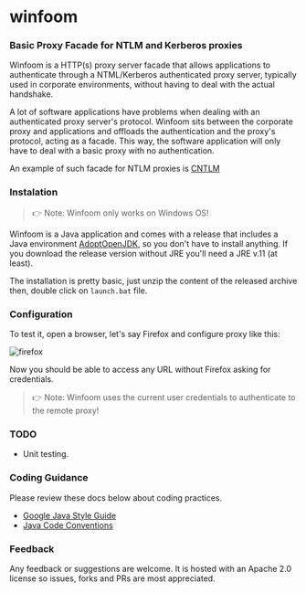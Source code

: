 # winfoom
### Basic Proxy Facade for NTLM and Kerberos proxies

Winfoom is a HTTP(s) proxy server facade that allows applications to authenticate through a NTML/Kerberos authenticated proxy server, typically used in corporate environments, 
without having to deal with the actual handshake.

A lot of software applications have problems when dealing with an authenticated proxy server's protocol. Winfoom sits between the corporate proxy and applications and offloads the authentication and the proxy's protocol, acting as a facade. This way, the software application will only have to deal with a basic proxy with no authentication.

An example of such facade for NTLM proxies is [CNTLM](http://cntlm.sourceforge.net/)

### Instalation

> 👉 Note: Winfoom only works on Windows OS!

Winfoom is a Java application and comes with a release that includes a Java environment [AdoptOpenJDK](https://github.com/AdoptOpenJDK/openjdk11-binaries/releases/download/jdk-11.0.5%2B10/OpenJDK11U-jdk_x64_windows_hotspot_11.0.5_10.msi),
so you don't have to install anything. If you download the release version without JRE you'll need a JRE v.11 (at least).

The installation is pretty basic, just unzip the content of the released archive then, double click on `launch.bat` file.

### Configuration

To test it, open a browser, let's say Firefox and configure proxy like this:

![firefox](https://drive.google.com/file/d/1T18McN2oy4NPrIMtwS9CHlsYXz4KJi7T/view?usp=sharing)

Now you should be able to access any URL without Firefox asking for credentials.

> 👉 Note: Winfoom uses the current user credentials to authenticate to the remote proxy!

### TODO

   - Unit testing.
   
### Coding Guidance

Please review these docs below about coding practices.

* [Google Java Style Guide](https://google.github.io/styleguide/javaguide.html)
* [Java Code Conventions](https://www.oracle.com/technetwork/java/codeconventions-150003.pdf)   

### Feedback

Any feedback or suggestions are welcome. 
It is hosted with an Apache 2.0 license so issues, forks and PRs are most appreciated.


